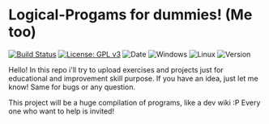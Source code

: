 # Logical-Progams for dummies! (Me too)

  [![Build Status](https://travis-ci.com/Kr1ftKr4ft/Logical-Progams.svg?branch=master)](https://travis-ci.com/Kr1ftKr4ft/Logical-Progams) 
  [![License: GPL v3](https://img.shields.io/badge/License-GPLv3-blue.svg)](https://www.gnu.org/licenses/gpl-3.0)
  ![Date](https://img.shields.io/badge/Date-2019--05--21-blue.svg)
  ![Windows](https://img.shields.io/badge/windows%20-passing-green.svg)
  ![Linux](https://img.shields.io/badge/linux-testing-red.svg)
  ![Version](https://img.shields.io/badge/version-v1.1-yellow.svg)
  
  
Hello!
In this repo i'll try to upload exercises and projects just for educational and improvement skill purpose. If you have an idea, just let me 
know! Same for bugs or any question.

This project will be a huge compilation of programs, like a dev wiki :P
Every one who want to help is invited!

